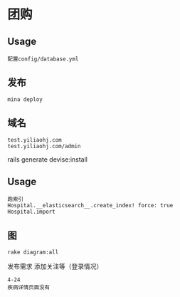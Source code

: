 # 团购

## Usage
```
配置config/database.yml
```

## 发布
```
mina deploy
```

## 域名
```
test.yiliaohj.com
test.yiliaohj.com/admin
```

rails generate devise:install


## Usage
```
跑索引
Hospital.__elasticsearch__.create_index! force: true
Hospital.import
```

## 图
```
rake diagram:all
```

发布需求
添加关注等（登录情况）

```
4-24
疾病详情页面没有
```